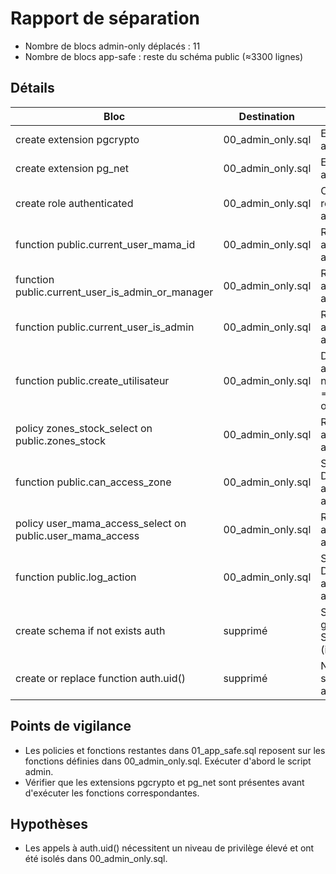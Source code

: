 # Rapport de séparation
- Nombre de blocs admin-only déplacés : 11
- Nombre de blocs app-safe : reste du schéma public (≈3300 lignes)

## Détails
| Bloc | Destination | Raison |
|------|-------------|--------|
| create extension pgcrypto | 00_admin_only.sql | Extension ⇒ admin-only |
| create extension pg_net | 00_admin_only.sql | Extension ⇒ admin-only |
| create role authenticated | 00_admin_only.sql | Création de rôle ⇒ admin-only |
| function public.current_user_mama_id | 00_admin_only.sql | Référence auth.uid() ⇒ admin-only |
| function public.current_user_is_admin_or_manager | 00_admin_only.sql | Référence auth.uid() ⇒ admin-only |
| function public.current_user_is_admin | 00_admin_only.sql | Référence auth.uid() ⇒ admin-only |
| function public.create_utilisateur | 00_admin_only.sql | DML sur auth.users + net.http_post ⇒ admin-only |
| policy zones_stock_select on public.zones_stock | 00_admin_only.sql | RLS utilisant auth.uid() ⇒ admin-only |
| function public.can_access_zone | 00_admin_only.sql | SECURITY DEFINER + auth.uid() ⇒ admin-only |
| policy user_mama_access_select on public.user_mama_access | 00_admin_only.sql | RLS utilisant auth.uid() ⇒ admin-only |
| function public.log_action | 00_admin_only.sql | SECURITY DEFINER + auth.uid() ⇒ admin-only |
| create schema if not exists auth | supprimé | Schéma géré par Supabase (interdit) |
| create or replace function auth.uid() | supprimé | Ne jamais surcharger auth.uid() |

## Points de vigilance
- Les policies et fonctions restantes dans 01_app_safe.sql reposent sur les fonctions définies dans 00_admin_only.sql. Exécuter d'abord le script admin.
- Vérifier que les extensions pgcrypto et pg_net sont présentes avant d'exécuter les fonctions correspondantes.

## Hypothèses
- Les appels à auth.uid() nécessitent un niveau de privilège élevé et ont été isolés dans 00_admin_only.sql.
